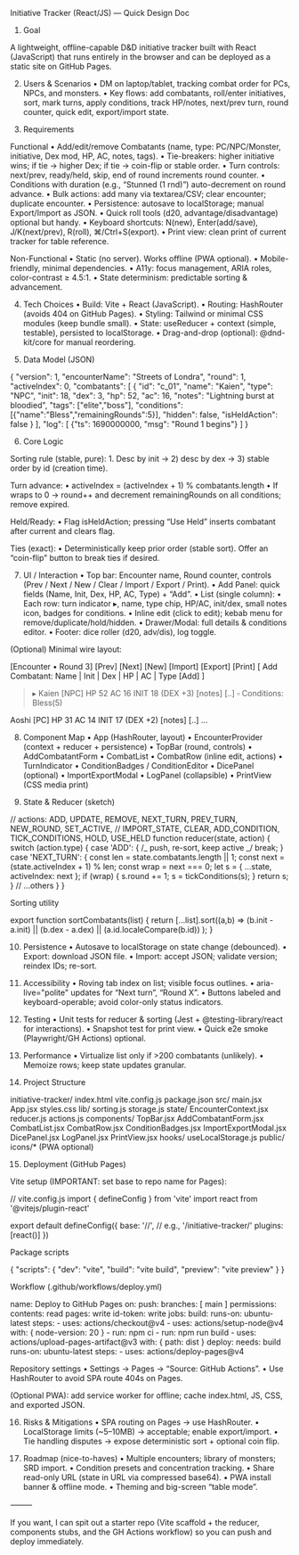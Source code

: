 Initiative Tracker (React/JS) — Quick Design Doc

1. Goal

A lightweight, offline-capable D&D initiative tracker built with React (JavaScript) that runs entirely in the browser and can be deployed as a static site on GitHub Pages.

2. Users & Scenarios
   • DM on laptop/tablet, tracking combat order for PCs, NPCs, and monsters.
   • Key flows: add combatants, roll/enter initiatives, sort, mark turns, apply conditions, track HP/notes, next/prev turn, round counter, quick edit, export/import state.

3. Requirements

Functional
• Add/edit/remove Combatants (name, type: PC/NPC/Monster, initiative, Dex mod, HP, AC, notes, tags).
• Tie-breakers: higher initiative wins; if tie → higher Dex; if tie → coin-flip or stable order.
• Turn controls: next/prev, ready/held, skip, end of round increments round counter.
• Conditions with duration (e.g., “Stunned (1 rnd)”) auto-decrement on round advance.
• Bulk actions: add many via textarea/CSV; clear encounter; duplicate encounter.
• Persistence: autosave to localStorage; manual Export/Import as JSON.
• Quick roll tools (d20, advantage/disadvantage) optional but handy.
• Keyboard shortcuts: N(new), Enter(add/save), J/K(next/prev), R(roll), ⌘/Ctrl+S(export).
• Print view: clean print of current tracker for table reference.

Non-Functional
• Static (no server). Works offline (PWA optional).
• Mobile-friendly, minimal dependencies.
• A11y: focus management, ARIA roles, color-contrast ≥ 4.5:1.
• State determinism: predictable sorting & advancement.

4. Tech Choices
   • Build: Vite + React (JavaScript).
   • Routing: HashRouter (avoids 404 on GitHub Pages).
   • Styling: Tailwind or minimal CSS modules (keep bundle small).
   • State: useReducer + context (simple, testable), persisted to localStorage.
   • Drag-and-drop (optional): @dnd-kit/core for manual reordering.

5. Data Model (JSON)

{
"version": 1,
"encounterName": "Streets of Londra",
"round": 1,
"activeIndex": 0,
"combatants": [
{
"id": "c_01",
"name": "Kaien",
"type": "NPC",
"init": 18,
"dex": 3,
"hp": 52,
"ac": 16,
"notes": "Lightning burst at bloodied",
"tags": ["elite","boss"],
"conditions": [{"name":"Bless","remainingRounds":5}],
"hidden": false,
"isHeldAction": false
}
],
"log": [
{"ts": 1690000000, "msg": "Round 1 begins"}
]
}

6. Core Logic

Sorting rule (stable, pure): 1. Desc by init → 2) desc by dex → 3) stable order by id (creation time).

Turn advance:
• activeIndex = (activeIndex + 1) % combatants.length
• If wraps to 0 → round++ and decrement remainingRounds on all conditions; remove expired.

Held/Ready:
• Flag isHeldAction; pressing “Use Held” inserts combatant after current and clears flag.

Ties (exact):
• Deterministically keep prior order (stable sort). Offer an “coin-flip” button to break ties if desired.

7. UI / Interaction
   • Top bar: Encounter name, Round counter, controls (Prev / Next / New / Clear / Import / Export / Print).
   • Add Panel: quick fields (Name, Init, Dex, HP, AC, Type) + “Add”.
   • List (single column):
   • Each row: turn indicator ▸, name, type chip, HP/AC, init/dex, small notes icon, badges for conditions.
   • Inline edit (click to edit); kebab menu for remove/duplicate/hold/hidden.
   • Drawer/Modal: full details & conditions editor.
   • Footer: dice roller (d20, adv/dis), log toggle.

(Optional) Minimal wire layout:

[Encounter • Round 3] [Prev] [Next] [New] [Import] [Export] [Print]
[ Add Combatant: Name | Init | Dex | HP | AC | Type [Add] ]

> ▸ Kaien [NPC] HP 52 AC 16 INIT 18 (DEX +3) [notes] [..]
> ▫ Conditions: Bless(5)

Aoshi [PC] HP 31 AC 14 INIT 17 (DEX +2) [notes] [..]
...

8. Component Map
   • App (HashRouter, layout)
   • EncounterProvider (context + reducer + persistence)
   • TopBar (round, controls)
   • AddCombatantForm
   • CombatList
   • CombatRow (inline edit, actions)
   • TurnIndicator
   • ConditionBadges / ConditionEditor
   • DicePanel (optional)
   • ImportExportModal
   • LogPanel (collapsible)
   • PrintView (CSS media print)

9. State & Reducer (sketch)

// actions: ADD, UPDATE, REMOVE, NEXT_TURN, PREV_TURN, NEW_ROUND, SET_ACTIVE,
// IMPORT_STATE, CLEAR, ADD_CONDITION, TICK_CONDITIONS, HOLD, USE_HELD
function reducer(state, action) {
switch (action.type) {
case 'ADD': { /_ push, re-sort, keep active _/ break; }
case 'NEXT_TURN': {
const len = state.combatants.length || 1;
const next = (state.activeIndex + 1) % len;
const wrap = next === 0;
let s = { ...state, activeIndex: next };
if (wrap) { s.round += 1; s = tickConditions(s); }
return s;
}
// ...others
}
}

Sorting utility

export function sortCombatants(list) {
return [...list].sort((a,b) =>
(b.init - a.init) || (b.dex - a.dex) || (a.id.localeCompare(b.id))
);
}

10. Persistence
    • Autosave to localStorage on state change (debounced).
    • Export: download JSON file.
    • Import: accept JSON; validate version; reindex IDs; re-sort.

11. Accessibility
    • Roving tab index on list; visible focus outlines.
    • aria-live="polite" updates for “Next turn”, “Round X”.
    • Buttons labeled and keyboard-operable; avoid color-only status indicators.

12. Testing
    • Unit tests for reducer & sorting (Jest + @testing-library/react for interactions).
    • Snapshot test for print view.
    • Quick e2e smoke (Playwright/GH Actions) optional.

13. Performance
    • Virtualize list only if >200 combatants (unlikely).
    • Memoize rows; keep state updates granular.

14. Project Structure

initiative-tracker/
index.html
vite.config.js
package.json
src/
main.jsx
App.jsx
styles.css
lib/
sorting.js
storage.js
state/
EncounterContext.jsx
reducer.js
actions.js
components/
TopBar.jsx
AddCombatantForm.jsx
CombatList.jsx
CombatRow.jsx
ConditionBadges.jsx
ImportExportModal.jsx
DicePanel.jsx
LogPanel.jsx
PrintView.jsx
hooks/
useLocalStorage.js
public/
icons/\* (PWA optional)

15. Deployment (GitHub Pages)

Vite setup (IMPORTANT: set base to repo name for Pages):

// vite.config.js
import { defineConfig } from 'vite'
import react from '@vitejs/plugin-react'

export default defineConfig({
base: '/<your-repo-name>/', // e.g., '/initiative-tracker/'
plugins: [react()]
})

Package scripts

{
"scripts": {
"dev": "vite",
"build": "vite build",
"preview": "vite preview"
}
}

Workflow (.github/workflows/deploy.yml)

name: Deploy to GitHub Pages
on:
push:
branches: [ main ]
permissions:
contents: read
pages: write
id-token: write
jobs:
build:
runs-on: ubuntu-latest
steps: - uses: actions/checkout@v4 - uses: actions/setup-node@v4
with: { node-version: 20 } - run: npm ci - run: npm run build - uses: actions/upload-pages-artifact@v3
with: { path: dist }
deploy:
needs: build
runs-on: ubuntu-latest
steps: - uses: actions/deploy-pages@v4

Repository settings
• Settings → Pages → “Source: GitHub Actions”.
• Use HashRouter to avoid SPA route 404s on Pages.

(Optional PWA): add service worker for offline; cache index.html, JS, CSS, and exported JSON.

16. Risks & Mitigations
    • SPA routing on Pages → use HashRouter.
    • LocalStorage limits (~5–10MB) → acceptable; enable export/import.
    • Tie handling disputes → expose deterministic sort + optional coin flip.

17. Roadmap (nice-to-haves)
    • Multiple encounters; library of monsters; SRD import.
    • Condition presets and concentration tracking.
    • Share read-only URL (state in URL via compressed base64).
    • PWA install banner & offline mode.
    • Theming and big-screen “table mode”.

⸻

If you want, I can spit out a starter repo (Vite scaffold + the reducer, components stubs, and the GH Actions workflow) so you can push and deploy immediately.
